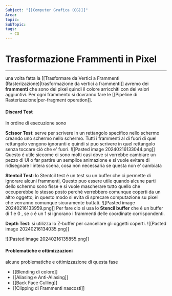 ```yaml
---
Subject: "[[Computer Grafica (CG)]]"
Area: 
topic: 
SubTopic: 
tags:
  - CG
---
```


# Trasformazione Frammenti in Pixel
---
una volta fatta la [[Trasformare da Vertici a Frammenti (Rasterizazione)|trasformazione da vertici a frammenti]] avremo dei  __frammenti__ che sono dei pixel quindi il colore arricchiti con dei valori aggiuntivi.
Per ogni frammento si dovranno fare le  [[Pipeline di Rasterizazione|per-fragment operation]].

#### Discard Test
In ordine di esecuzione sono


__Scissor Test__: serve per scrivere in un rettangolo specifico nello schermo creando uno schermo nello schermo. Tutti i frammenti al di fuori di quel rettangolo vengono ignoranti e quindi si puo scrivere in quel rettangolo senza toccare ciò che e' fuori.
![[Pasted image 20240216133044.png]] 
Questo é utile siccome ci sono molti casi dove si vorrebbe cambiare un pezzo di UI o far partire un semplice animazione e si vuole evitare di ridisegnare l intera scena, cosa non necessaria se questa non e' cambiata

__Stentcil Test__: lo Stentcil test é un test su un buffer che ci permette di ignorare alcuni frammenti, Questo puo essere utile quando alcune parti dello schermo sono fisse e si vuole mascherare tutto quello che occuperebbe lo stesso posto perché verrebbero comunque coperti da un altro oggetto, in questo modo si evita di sprecare computazione su pixel che verranno comunque sicuramente buttati.
![[Pasted image 20240216133959.png]]
Per fare cio si usa lo __Stencil buffer__ che é  un buffer di $1$ e $0$ , se c é  un 1 si ignorano i frammenti delle coordinate corrispondenti.


__Depth Test__: si utilizza lo Z-buffer per cancellare gli oggetti coperti.
![[Pasted image 20240216134035.png]]

![[Pasted image 20240216135855.png]]


#### Problematiche e ottimizzazioni
alcune problematiche e ottimizzazione di questa fase
- [[Blending di colore]]
- [[Aliasing e Anti-Aliasing]]
- [[Back Face Culling]]
- [[Clipping di Frammenti nascosti]]